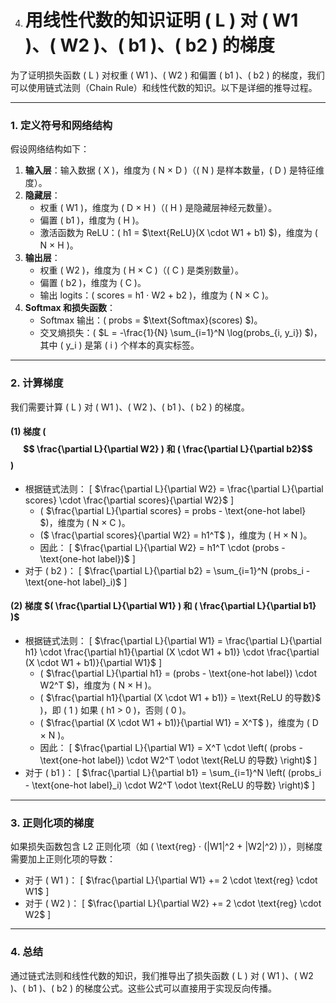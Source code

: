 4. # 用线性代数的知识证明 \( L \) 对 \( W1 \)、\( W2 \)、\( b1 \)、\( b2 \) 的梯度

  为了证明损失函数 \( L \) 对权重 \( W1 \)、\( W2 \) 和偏置 \( b1 \)、\( b2 \) 的梯度，我们可以使用链式法则（Chain Rule）和线性代数的知识。以下是详细的推导过程。

  ---

  ### **1. 定义符号和网络结构**

  假设网络结构如下：

  1. **输入层**：输入数据 \( X \)，维度为 \( N $\times$ D \)（\( N \) 是样本数量，\( D \) 是特征维度）。
  2. **隐藏层**：
     - 权重 \( W1 \)，维度为 \( D $\times$ H \)（\( H \) 是隐藏层神经元数量）。
     - 偏置 \( b1 \)，维度为 \( H \)。
     - 激活函数为 ReLU：\( h1 = $\text{ReLU}(X \cdot W1 + b1) $\)，维度为 \( N $\times$ H \)。
  3. **输出层**：
     - 权重 \( W2 \)，维度为 \( H $\times$ C \)（\( C \) 是类别数量）。
     - 偏置 \( b2 \)，维度为 \( C \)。
     - 输出 logits：\( scores = h1 $\cdot$ W2 + b2 \)，维度为 \( N $\times$ C \)。
  4. **Softmax 和损失函数**：
     - Softmax 输出：\( probs = $\text{Softmax}(scores) $\)。
     - 交叉熵损失：\( $L = -\frac{1}{N} \sum_{i=1}^N \log(probs_{i, y_i}) $\)，其中 \( y_i \) 是第 \( i \) 个样本的真实标签。

  ---

  ### **2. 计算梯度**

  我们需要计算 \( L \) 对 \( W1 \)、\( W2 \)、\( b1 \)、\( b2 \) 的梯度。

  #### **(1) 梯度 \($$ \frac{\partial L}{\partial W2} ) 和 ( \frac{\partial L}{\partial b2}$$ \)**

  - 根据链式法则：
    \[
    $\frac{\partial L}{\partial W2} = \frac{\partial L}{\partial scores} \cdot \frac{\partial scores}{\partial W2}$
    \]
    - \( $\frac{\partial L}{\partial scores} = probs - \text{one-hot label} $\)，维度为 \( N $\times$ C \)。
    - \($ \frac{\partial scores}{\partial W2} = h1^T$ \)，维度为 \( H $\times$ N \)。
    - 因此：
      \[
      $\frac{\partial L}{\partial W2} = h1^T \cdot (probs - \text{one-hot label})$
      \]
  - 对于 \( b2 \)：
    \[
    $\frac{\partial L}{\partial b2} = \sum_{i=1}^N (probs_i - \text{one-hot label}_i)$
    \]

  #### **(2) 梯度 $( \frac{\partial L}{\partial W1} ) 和 ( \frac{\partial L}{\partial b1} )$**

  - 根据链式法则：
    \[
    $\frac{\partial L}{\partial W1} = \frac{\partial L}{\partial h1} \cdot \frac{\partial h1}{\partial (X \cdot W1 + b1)} \cdot \frac{\partial (X \cdot W1 + b1)}{\partial W1}$
    \]
    - \( $\frac{\partial L}{\partial h1} = (probs - \text{one-hot label}) \cdot W2^T $\)，维度为 \( N $\times$ H \)。
    - \( $\frac{\partial h1}{\partial (X \cdot W1 + b1)} = \text{ReLU 的导数}$ \)，即 \( 1 \) 如果 \( h1 > 0 \)，否则 \( 0 \)。
    - \( $\frac{\partial (X \cdot W1 + b1)}{\partial W1} = X^T$ )，维度为 \( D $\times$ N \)。
    - 因此：
      \[
      $\frac{\partial L}{\partial W1} = X^T \cdot \left( (probs - \text{one-hot label}) \cdot W2^T \odot \text{ReLU 的导数} \right)$
      \]
  - 对于 \( b1 \)：
    \[
    $\frac{\partial L}{\partial b1} = \sum_{i=1}^N \left( (probs_i - \text{one-hot label}_i) \cdot W2^T \odot \text{ReLU 的导数} \right)$
    \]

  ---

  ### **3. 正则化项的梯度**

  如果损失函数包含 L2 正则化项（如 \( \text{reg} $\cdot$ (\|W1\|^2 + \|W2\|^2) \)），则梯度需要加上正则化项的导数：

  - 对于 \( W1 \)：
    \[
    $\frac{\partial L}{\partial W1} += 2 \cdot \text{reg} \cdot W1$
    \]
  - 对于 \( W2 \)：
    \[
    $\frac{\partial L}{\partial W2} += 2 \cdot \text{reg} \cdot W2$
    ]

  ---

  ### **4. 总结**

  通过链式法则和线性代数的知识，我们推导出了损失函数 \( L \) 对 \( W1 \)、\( W2 \)、\( b1 \)、\( b2 \) 的梯度公式。这些公式可以直接用于实现反向传播。